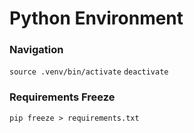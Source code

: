 # Python Environment

### Navigation
`source .venv/bin/activate`
`deactivate`

### Requirements Freeze
`pip freeze > requirements.txt`